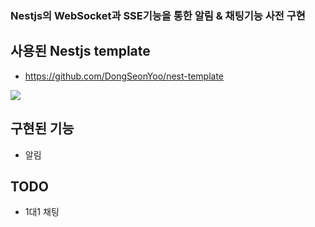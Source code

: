 ### Nestjs의 WebSocket과 SSE기능을 통한 알림 & 채팅기능 사전 구현

## 사용된 Nestjs template
-   https://github.com/DongSeonYoo/nest-template

<img src="https://github.com/user-attachments/assets/010e35b7-aae1-46b8-b8dd-01061ef9b746">

## 구현된 기능
- 알림

## TODO
- 1대1 채팅
